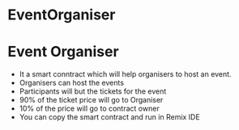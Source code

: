 # EventOrganiser
# Event Organiser

- It a smart conntract which will help organisers to host an event.
- Organisers can host the events
- Participants will but the tickets for the event
- 90% of the ticket price will go to Organiser
- 10% of the price will go to contract owner
- You can copy the smart contract and run in Remix IDE
